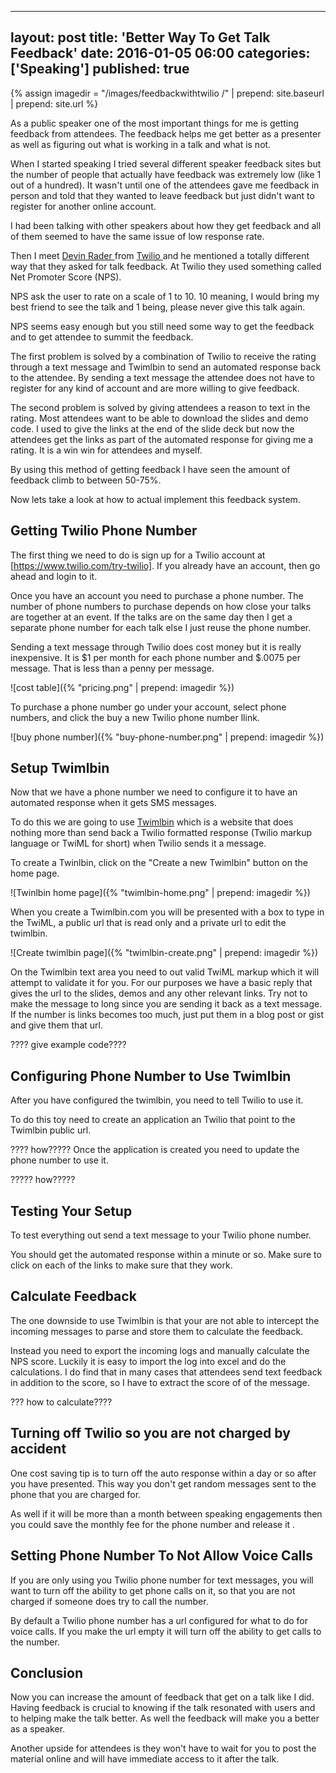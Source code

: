 ---
layout: post
title: 'Better Way To Get Talk Feedback'
date: 2016-01-05 06:00
categories: ['Speaking']
published: true
--

{% assign imagedir = "/images/feedbackwithtwilio /" | prepend: site.baseurl | prepend: site.url %}

As a public speaker one of the most important things for me is getting feedback from attendees.  The feedback helps me get better as a presenter as well as figuring out what is working in a talk and what is not. 

When I started speaking I tried several different speaker feedback sites but the number of people that actually have feedback was extremely low (like 1 out of a hundred).  It wasn't until one of the attendees gave me feedback in person and told that they wanted to leave feedback but just didn't want to register for another online account.  

I had been talking with other speakers about how they get feedback and all of them seemed to have the same issue of low response rate. 

Then I meet [Devin Rader ](http://twitter.com/devinrader) from [Twilio ](http:/twillio.com) and he mentioned a totally different way that they asked for talk feedback.  At Twilio they used something called Net Promoter Score (NPS).   

NPS ask the user to rate on a scale of 1 to 10.   10 meaning, I would bring my best friend to see the talk and 1 being, please never give this talk again.  

NPS seems easy enough but you still need some way to get the feedback and to get attendee to summit the feedback.  

The first problem is solved by a combination of Twilio to receive the rating through a text message and Twimlbin to send an automated response back to the attendee.   By sending a text message the attendee does not have to register for any kind of account and are more willing to give feedback.

The second problem is solved by giving attendees a reason to text in the rating.  Most attendees want to be able to download the slides and demo code.  I used to give the links at the end of the slide deck but now the attendees get the links as part of the automated response for giving me a rating.  It is a win win for attendees and myself. 

 By using this method of getting feedback I have seen the amount of feedback climb to between 50-75%.  
 
Now lets take a look at how to actual implement this feedback system. 

## Getting Twilio Phone Number 

The first thing we need to do is sign up for a Twilio account at [https://www.twilio.com/try-twilio].  If you already have an account, then go ahead and login to it.  

Once you have an account you need to purchase a phone number.  The number of phone numbers to purchase depends on how close your talks are together at an event.  If the talks are on the same day then I get a separate phone number for each talk else I just reuse the phone number.  

Sending a text message through Twilio does cost money but it is really inexpensive.  It is $1 per month for each phone number and $.0075 per message.  That is less than a penny per message.  

![cost table]({% "pricing.png" | prepend: imagedir %}) 

To purchase a phone number go under your account, select phone numbers, and click the buy a new Twilio phone  number llink.

![buy phone number]({% "buy-phone-number.png" | prepend: imagedir %})

## Setup Twimlbin
Now that we have a phone number we need to configure it to have an automated response when it gets SMS messages. 

To do this we are going to use [Twimlbin](http://twimlbin.com/)   which is a website that does nothing more than send back a Twilio formatted response (Twilio markup language or TwiML for short) when Twilio sends it a message.  

To create a Twinlbin, click on the "Create a new Twimlbin" button on the home page. 

![Twinlbin home page]({% "twimlbin-home.png" | prepend: imagedir %})

When you create a Twimlbin.com you will be presented with a box to type in the TwiML, a public url that  is read only and a private url to edit the twimlbin. 

![Create twimlbin page]({% "twimlbin-create.png" | prepend: imagedir %})

On the Twimlbin text area you need to out valid TwiML markup which it will attempt to validate it for you.  For our purposes we have a basic reply that gives the url to the slides, demos and any other relevant links.  Try not to make the message to long since you are sending it back as a text message.  If the number is links becomes too much, just put them in a blog post or gist and give them that url.

???? give example code????

## Configuring Phone Number to Use Twimlbin

After you have configured the twimlbin, you need to tell Twilio to use it.   

To do this toy need to create an application an Twilio that point to the Twimlbin public url.

???? how?????
Once the application is created you need to update the phone number to use it.
 
????? how?????

## Testing Your Setup

To test everything out send a text message to your Twilio phone  number.  

You should get the automated response within a minute or so.  Make sure to click on each of the links to make sure that they work.

## Calculate Feedback 

The one downside to use Twimlbin is that your are not able to intercept the incoming messages to parse and store them to calculate the feedback.

Instead you need to export the incoming logs and   manually calculate the NPS score.  Luckily it is easy to import the log into excel and do the calculations.  I do find that in many cases that attendees send text feedback in addition to the score, so I have to extract  the score of of the message.   

??? how to calculate????


## Turning off Twilio so you are not charged by accident 

One cost saving tip is to turn off the auto response within a day or so after you have presented.  This way you don't get random messages sent to the phone that you are charged for.  

As well if it will be more than a month  between speaking engagements then you could save the monthly fee for the phone number and release it .  

## Setting Phone Number To Not Allow Voice Calls 

If you are only using you Twilio phone number for text messages, you will want to turn off the ability to get phone calls on it, so that you are not charged if someone does try to call the number.

By default a Twilio phone number has a url configured for what to do for voice calls.  If you make the url empty it will turn off the ability to get calls to the number.   

## Conclusion 

Now you can increase the amount of feedback that get on a talk like I did.  Having feedback is crucial to knowing if the talk resonated with users and to helping make the talk better.  As well the feedback will make you a better as a speaker.  

Another upside for attendees is they won't have to wait for you to post  the material online and will have immediate access to it after the talk. 